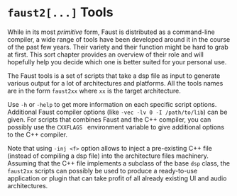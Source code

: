 # `faust2[...]` Tools

While in its most *primitive* form, Faust is distributed as a command-line compiler, a wide range of tools have been developed around it in the course of the past few years. Their variety and their function might be hard to grab at first. This sort chapter provides an overview of their role and will hopefully help you decide which one is better suited for your personal use. 

The Faust tools is a set of scripts that take a dsp file as input to generate various output for a lot of architectures and platforms. All the tools names are in the form `faust2xx` where `xx` is the target architecture.

Use `-h` or `-help` to get more information on each specific script options. Additional  Faust compiler options (like `-vec -lv 0 -I /path/to/lib`) can be given. For scripts that combines Faust and the C++ compiler, you can possibly use the  `CXXFLAGS ` environment variable to give additional options to the C++ compiler.

Note that using `-inj <f>` option allows to inject a pre-existing C++ file (instead of compiling a dsp file) into the architecture files machinery. Assuming that the C++ file implements a subclass of the base `dsp` class, the `faust2xx` scripts can possibly be used to produce a ready-to-use application or plugin that can take profit of all already existing UI and audio architectures. 
